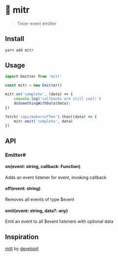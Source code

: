 # 🎩 mitr
> Tinier event emitter

## Install
```zsh
yarn add mitr
```

## Usage
```ts
import Emitter from 'mitr'

const mitr = new Emitter()

mitr.on('complete', (data) => {
	console.log('callbacks are still cool!')
	doSomethingWithData(data);
})

fetch('/api/make/coffee').then((data) => {
	mitr.emit('complete', data)
})
```

## API
### Emitter#
#### on(event: string, callback: Function)
Adds an event listener for event, invoking callback

#### off(event: string)
Removes all events of type $event

#### emit(event: string, data?: any)
Emit an event to all $event listeners with optional data

## Inspiration
[mitt](https://github.com/developit/mitt) by [developit](https://github.com/developit/)